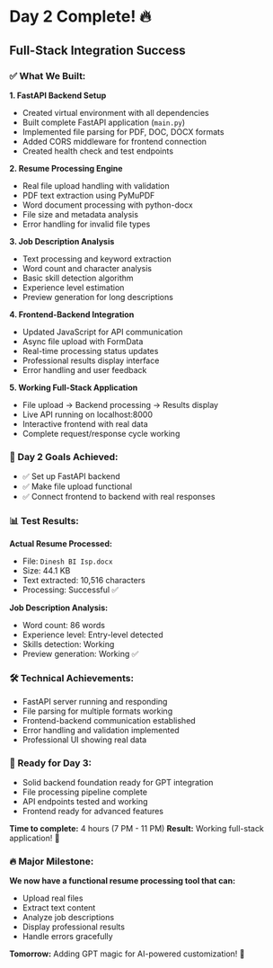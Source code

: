 # Day 2 Complete! 🔥

## Full-Stack Integration Success

### ✅ What We Built:

**1. FastAPI Backend Setup**
- Created virtual environment with all dependencies
- Built complete FastAPI application (`main.py`)
- Implemented file parsing for PDF, DOC, DOCX formats
- Added CORS middleware for frontend connection
- Created health check and test endpoints

**2. Resume Processing Engine**
- Real file upload handling with validation
- PDF text extraction using PyMuPDF
- Word document processing with python-docx
- File size and metadata analysis
- Error handling for invalid file types

**3. Job Description Analysis**
- Text processing and keyword extraction
- Word count and character analysis
- Basic skill detection algorithm
- Experience level estimation
- Preview generation for long descriptions

**4. Frontend-Backend Integration**
- Updated JavaScript for API communication
- Async file upload with FormData
- Real-time processing status updates
- Professional results display interface
- Error handling and user feedback

**5. Working Full-Stack Application**
- File upload → Backend processing → Results display
- Live API running on localhost:8000
- Interactive frontend with real data
- Complete request/response cycle working

### 🎯 Day 2 Goals Achieved:
- ✅ Set up FastAPI backend
- ✅ Make file upload functional  
- ✅ Connect frontend to backend with real responses

### 📊 Test Results:
**Actual Resume Processed:**
- File: `Dinesh BI Isp.docx`
- Size: 44.1 KB
- Text extracted: 10,516 characters
- Processing: Successful ✅

**Job Description Analysis:**
- Word count: 86 words
- Experience level: Entry-level detected
- Skills detection: Working
- Preview generation: Working ✅

### 🛠️ Technical Achievements:
- FastAPI server running and responding
- File parsing for multiple formats working
- Frontend-backend communication established
- Error handling and validation implemented
- Professional UI showing real data

### 🚀 Ready for Day 3:
- Solid backend foundation ready for GPT integration
- File processing pipeline complete
- API endpoints tested and working
- Frontend ready for advanced features

**Time to complete:** 4 hours (7 PM - 11 PM)
**Result:** Working full-stack application! 🎉

### 🔥 Major Milestone:
**We now have a functional resume processing tool that can:**
- Upload real files
- Extract text content
- Analyze job descriptions  
- Display professional results
- Handle errors gracefully

**Tomorrow:** Adding GPT magic for AI-powered customization! 🤖